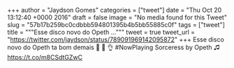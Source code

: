 
+++
author = "Jaydson Gomes"
categories = ["tweet"]
date = "Thu Oct 20 13:12:40 +0000 2016"
draft = false
image = "No media found for this Tweet"
slug = "57b17b259bc0cdbbb594801395b4b5bb55885c0f"
tags = ["tweet"]
title = """Esse disco novo do Opeth ..."""
tweet = true
tweet_url = "https://twitter.com/jaydson/status/789091969142095872"
+++
Esse disco novo do Opeth ta bom demais 👊 🤘 👌 #NowPlaying Sorceress by Opeth ♫ https://t.co/m8CSdtGZwC
